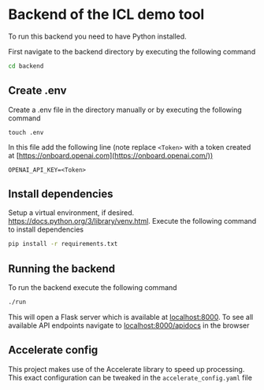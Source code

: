 # Backend of the ICL demo tool

To run this backend you need to have Python installed. 

First navigate to the backend directory by executing the following command

```bash
cd backend
```

## Create .env

Create a .env file in the directory manually or by executing the following command

```'bash
touch .env
```

In this file add the following line (note replace ```<Token>``` with a token created at [https://onboard.openai.com](https://onboard.openai.com/))
```
OPENAI_API_KEY=<Token>
```


## Install dependencies

Setup a virtual environment, if desired. <https://docs.python.org/3/library/venv.html>. 
Execute the following command to install dependencies

```bash
pip install -r requirements.txt
```

## Running the backend

To run the backend execute the following command

```bash
./run
```

This will open a Flask server which is available at <localhost:8000>. To see all available API endpoints navigate to <localhost:8000/apidocs> in the browser

## Accelerate config

This project makes use of the Accelerate library to speed up processing. This exact configuration can be tweaked in the ```accelerate_config.yaml``` file

